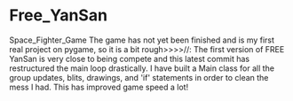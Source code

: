 # Free_YanSan
Space_Fighter_Game
The game has not yet been finished and is my first real project on pygame, so it is a bit rough>>>>//:
The first version of FREE YanSan is very close to being compete and this latest commit has restructured the main loop drastically.
I have built a Main class for all the group updates, blits, drawings, and 'if' statements in order to clean the mess I had.
This has improved game speed a lot!
